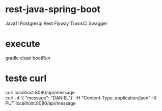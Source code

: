 # rest-java-spring-boot

Java11
Postgresql
Rest
Flyway
TravisCI
Swagger

# execute

gradle clean bootRun

# teste curl

curl localhost:8080/api/message 
<br>
curl -d '{ "message": "DANIEL"}' -H "Content-Type: application/json" -X PUT localhost:8080/api/message
